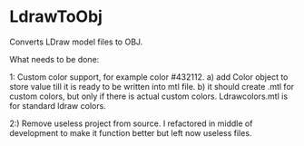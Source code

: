 LdrawToObj
==========

Converts LDraw model files to OBJ.

What needs to be done:

1: Custom color support, for example color #432112.
    a) add Color object to store value till it is ready to be written into mtl file.
    b) it should create <modelfilename>.mtl for custom colors, but only if there is actual custom colors. Ldrawcolors.mtl is for standard ldraw colors.
    
    

2:) Remove useless project from source. I refactored in middle of development to make it function better but left now useless files.
